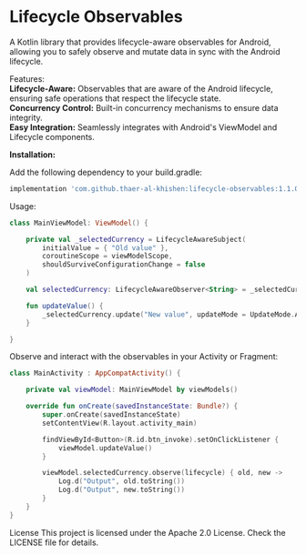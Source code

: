 # Lifecycle Observables
A Kotlin library that provides lifecycle-aware observables for Android, allowing you to safely observe and mutate data in sync with the Android lifecycle.

Features:</br>
<b>Lifecycle-Aware:</b> Observables that are aware of the Android lifecycle, ensuring safe operations that respect the lifecycle state.</br>
<b>Concurrency Control:</b> Built-in concurrency mechanisms to ensure data integrity.</br>
<b>Easy Integration:</b> Seamlessly integrates with Android's ViewModel and Lifecycle components.</br>

<b>Installation:</b></br>

Add the following dependency to your build.gradle:</br>
```groovy
implementation 'com.github.thaer-al-khishen:lifecycle-observables:1.1.0'
```
Usage:

```kotlin
class MainViewModel: ViewModel() {

    private val _selectedCurrency = LifecycleAwareSubject(
        initialValue = { "Old value" },
        coroutineScope = viewModelScope,
        shouldSurviveConfigurationChange = false
    )

    val selectedCurrency: LifecycleAwareObserver<String> = _selectedCurrency

    fun updateValue() {
        _selectedCurrency.update("New value", updateMode = UpdateMode.ASYNC)
    }

}
```

Observe and interact with the observables in your Activity or Fragment:
```kotlin
class MainActivity : AppCompatActivity() {

    private val viewModel: MainViewModel by viewModels()

    override fun onCreate(savedInstanceState: Bundle?) {
        super.onCreate(savedInstanceState)
        setContentView(R.layout.activity_main)

        findViewById<Button>(R.id.btn_invoke).setOnClickListener {
            viewModel.updateValue()
        }

        viewModel.selectedCurrency.observe(lifecycle) { old, new ->
            Log.d("Output", old.toString())
            Log.d("Output", new.toString())
        }
    }
}
```

License
This project is licensed under the Apache 2.0 License. Check the LICENSE file for details.
